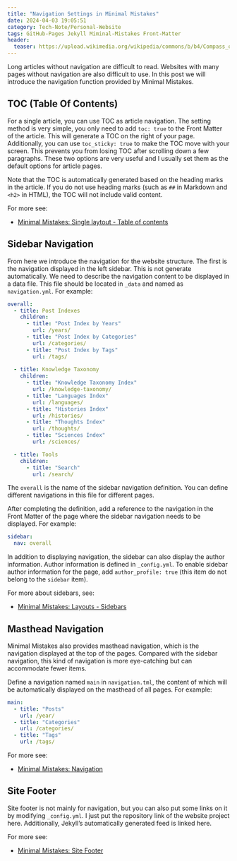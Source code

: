 ```yaml
---
title: "Navigation Settings in Minimal Mistakes"
date: 2024-04-03 19:05:51
category: Tech-Note/Personal-Website
tags: GitHub-Pages Jekyll Miminal-Mistakes Front-Matter
header:
  teaser: https://upload.wikimedia.org/wikipedia/commons/b/b4/Compass_on_the_Brig_Roald_Amundsen.jpg
---
```


Long articles without navigation are difficult to read. Websites with many pages without navigation are also difficult to use. In this post we will introduce the navigation function provided by Minimal Mistakes.

## TOC (Table Of Contents)

For a single article, you can use TOC as article navigation. The setting method is very simple, you only need to add `toc: true` to the Front Matter of the article. This will generate a TOC on the right of your page. Additionally, you can use `toc_sticky: true` to make the TOC move with your screen. This prevents you from losing TOC after scrolling down a few paragraphs. These two options are very useful and I usually set them as the default options for article pages.

Note that the TOC is automatically generated based on the heading marks in the article. If you do not use heading marks (such as `##` in Markdown and `<h2>` in HTML), the TOC will not include valid content.

For more see:

* [Minimal Mistakes: Single laytout - Table of contents](https://mmistakes.github.io/minimal-mistakes/docs/layouts/#table-of-contents)

## Sidebar Navigation

From here we introduce the navigation for the website structure. The first is the navigation displayed in the left sidebar. This is not generate automatically. We need to describe the navigation content to be displayed in a data file. This file should be located in `_data` and named as `navigation.yml`. For example:

```yaml
overall:
  - title: Post Indexes
    children:
      - title: "Post Index by Years"
        url: /years/
      - title: "Post Index by Categories"
        url: /categories/
      - title: "Post Index by Tags"
        url: /tags/
      
  - title: Knowledge Taxonomy
    children:
      - title: "Knowledge Taxonomy Index"
        url: /knowledge-taxonomy/
      - title: "Languages Index"
        url: /languages/
      - title: "Histories Index"
        url: /histories/
      - title: "Thoughts Index"
        url: /thoughts/
      - title: "Sciences Index"
        url: /sciences/

  - title: Tools
    children:
      - title: "Search"
        url: /search/
```

The `overall` is the name of the sidebar navigation definition. You can define different navigations in this file for different pages.

After completing the definition, add a reference to the navigation in the Front Matter of the page where the sidebar navigation needs to be displayed. For example:

```yaml
sidebar:
  nav: overall
```

In addition to displaying navigation, the sidebar can also display the author information. Author information is defined in `_config.yml`. To enable sidebar author information for the page, add `author_profile: true` (this item do not belong to the `sidebar` item).

For more about sidebars, see:

* [Minimal Mistakes: Layouts - Sidebars](https://mmistakes.github.io/minimal-mistakes/docs/layouts/#sidebars)

## Masthead Navigation

Minimal Mistakes also provides masthead navigation, which is the navigation displayed at the top of the pages. Compared with the sidebar navigation, this kind of navigation is more eye-catching but can accommodate fewer items.

Define a navigation named `main` in `navigation.tml`, the content of which will be automatically displayed on the masthead of all pages. For example:

```yaml
main:
  - title: "Posts"
    url: /year/
  - title: "Categories"
    url: /categories/
  - title: "Tags"
    url: /tags/
```

For more see:

* [Minimal Mistakes: Navigation](https://mmistakes.github.io/minimal-mistakes/docs/navigation/)

## Site Footer

Site footer is not mainly for navigation, but you can also put some links on it by modifying `_config.yml`. I just put the repository link of the website project here. Additionally, Jekyll’s automatically generated feed is linked here.

For more see:

* [Minimal Mistakes: Site Footer](https://mmistakes.github.io/minimal-mistakes/docs/configuration/#site-footer)

